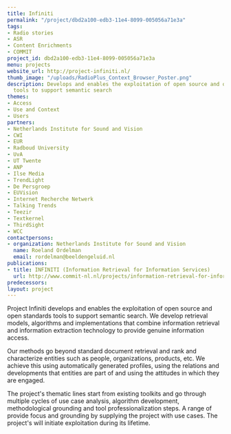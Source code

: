 ```yaml
---
title: Infiniti
permalink: "/project/dbd2a100-edb3-11e4-8099-005056a71e3a"
tags:
- Radio stories
- ASR
- Content Enrichments
- COMMIT
project_id: dbd2a100-edb3-11e4-8099-005056a71e3a
menu: projects
website_url: http://project-infiniti.nl/
thumb_image: "/uploads/RadioPlus_Context_Browser_Poster.png"
description: Develops and enables the exploitation of open source and open standards
  tools to support semantic search
themes:
- Access
- Use and Context
- Users
partners:
- Netherlands Institute for Sound and Vision
- CWI
- EUR
- Radboud University
- UvA
- UT Twente
- ANP
- Ilse Media
- TrendLight
- De Persgroep
- EUVision
- Internet Recherche Netwerk
- Talking Trends
- Teezir
- Textkernel
- ThirdSight
- WCC
contactpersons:
- organization: Netherlands Institute for Sound and Vision
  name: Roeland Ordelman
  email: rordelman@beeldengeluid.nl
publications:
- title: INFINITI (Information Retrieval for Information Services)
  url: http://www.commit-nl.nl/projects/information-retrieval-for-information-services
predecessors: 
layout: project
---
```


Project Infiniti develops and enables the exploitation of open source and open standards tools to support semantic search. We develop retrieval models, algorithms and implementations that combine information retrieval and information extraction technology to provide genuine information access.

Our methods go beyond standard document retrieval and rank and characterize entities such as people, organizations, products, etc. We achieve this using automatically generated profiles, using the relations and developments that entities are part of and using the attitudes in which they are engaged.

The project's thematic lines start from existing toolkits and go through multiple cycles of use case analysis, algorithm development, methodological grounding and tool professionalization steps. A range of provide focus and grounding by supplying the project with use cases. The project's will initiate exploitation during its lifetime.

